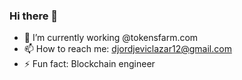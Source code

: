 ### Hi there 👋

- 🔭 I’m currently working @tokensfarm.com
- 📫 How to reach me: djordjeviclazar12@gmail.com
- ⚡ Fun fact: Blockchain engineer

